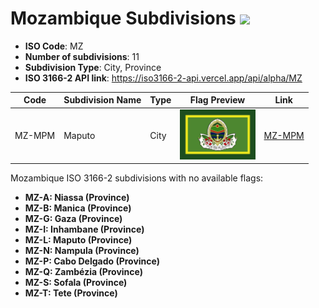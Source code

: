 # Mozambique Subdivisions ![](https://flagcdn.com/h40/mz.png)

- **ISO Code**: MZ
- **Number of subdivisions**: 11
- **Subdivision Type**: City, Province
- **ISO 3166-2 API link**: https://iso3166-2-api.vercel.app/api/alpha/MZ

| Code  | Subdivision Name         | Type | Flag Preview | Link |
|-------|--------------------------|--------------| -------------- |----------|
| MZ-MPM | Maputo | City | <img src='https://raw.githubusercontent.com/amckenna41/iso3166-flag-icons/main/iso3166-2-icons/MZ/MZ-MPM.png' height='80'> | [MZ-MPM](https://github.com/amckenna41/iso3166-flag-icons/blob/main/iso3166-2-icons/MZ/MZ-MPM.png) |

Mozambique ISO 3166-2 subdivisions with no available flags:

* **MZ-A: Niassa (Province)**
* **MZ-B: Manica (Province)**
* **MZ-G: Gaza (Province)**
* **MZ-I: Inhambane (Province)**
* **MZ-L: Maputo (Province)**
* **MZ-N: Nampula (Province)**
* **MZ-P: Cabo Delgado (Province)**
* **MZ-Q: Zambézia (Province)**
* **MZ-S: Sofala (Province)**
* **MZ-T: Tete (Province)**